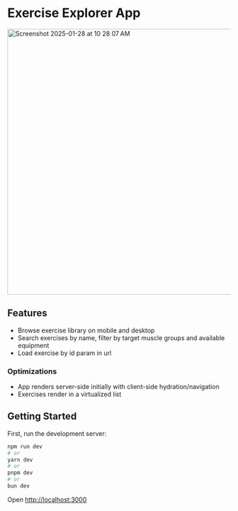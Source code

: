 
# Exercise Explorer App
<p align='left'><img width="600" alt="Screenshot 2025-01-28 at 10 28 07 AM" src="https://github.com/user-attachments/assets/ecbe1714-53d6-4acd-85ee-c6bb9198a66b" /></p>

## Features
* Browse exercise library on mobile and desktop
* Search exercises by name, filter by target muscle groups and available equipment
* Load exercise by id param in url

### Optimizations
* App renders server-side initially with client-side hydration/navigation
* Exercises render in a virtualized list
  
## Getting Started

First, run the development server:

```bash
npm run dev
# or
yarn dev
# or
pnpm dev
# or
bun dev
```

Open [http://localhost:3000](http://localhost:3000) 

